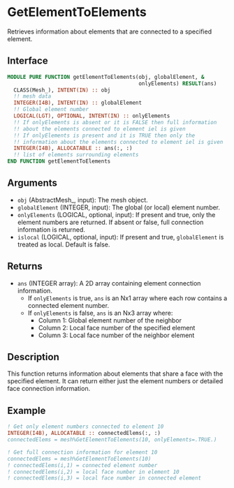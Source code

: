 # GetElementToElements

Retrieves information about elements that are connected to a specified element.

## Interface

```fortran
MODULE PURE FUNCTION getElementToElements(obj, globalElement, &
                                          onlyElements) RESULT(ans)
  CLASS(Mesh_), INTENT(IN) :: obj
  !! mesh data
  INTEGER(I4B), INTENT(IN) :: globalElement
  !! Global element number
  LOGICAL(LGT), OPTIONAL, INTENT(IN) :: onlyElements
  !! If onlyElements is absent or it is FALSE then full information
  !! about the elements connected to element iel is given
  !! If onlyElements is present and it is TRUE then only the
  !! information about the elements connected to element iel is given
  INTEGER(I4B), ALLOCATABLE :: ans(:, :)
  !! list of elements surrounding elements
END FUNCTION getElementToElements
```

## Arguments

- `obj` (AbstractMesh_, input): The mesh object.
- `globalElement` (INTEGER, input): The global (or local) element number.
- `onlyElements` (LOGICAL, optional, input): If present and true, only the element numbers are returned. If absent or false, full connection information is returned.
- `islocal` (LOGICAL, optional, input): If present and true, `globalElement` is treated as local. Default is false.

## Returns

- `ans` (INTEGER array): A 2D array containing element connection information.
  - If `onlyElements` is true, `ans` is an Nx1 array where each row contains a connected element number.
  - If `onlyElements` is false, `ans` is an Nx3 array where:
    - Column 1: Global element number of the neighbor
    - Column 2: Local face number of the specified element
    - Column 3: Local face number of the neighbor element

## Description

This function returns information about elements that share a face with the specified element. It can return either just the element numbers or detailed face connection information.

## Example

```fortran
! Get only element numbers connected to element 10
INTEGER(I4B), ALLOCATABLE :: connectedElems(:, :)
connectedElems = mesh%GetElementToElements(10, onlyElements=.TRUE.)

! Get full connection information for element 10
connectedElems = mesh%GetElementToElements(10)
! connectedElems(i,1) = connected element number
! connectedElems(i,2) = local face number in element 10
! connectedElems(i,3) = local face number in connected element
```

